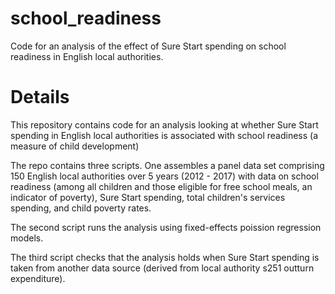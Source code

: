 # school_readiness
Code for an analysis of the effect of Sure Start spending on school readiness in English local authorities.

# Details
This repository contains code for an analysis looking at whether Sure Start spending in English local authorities is associated with school readiness (a measure of child development)

The repo contains three scripts. One assembles a panel data set comprising 150 English local authorities over 5 years (2012 - 2017) with data on school readiness (among all children and those eligible for free school meals, an indicator of poverty), Sure Start spending, total children's services spending, and child poverty rates.

The second script runs the analysis using fixed-effects poission regression models.

The third script checks that the analysis holds when Sure Start spending is taken from another data source (derived from local authority s251 outturn expenditure).
